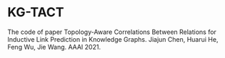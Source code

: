 # KG-TACT
The code of paper Topology-Aware Correlations Between Relations for Inductive Link Prediction in Knowledge Graphs. Jiajun Chen, Huarui He, Feng Wu, Jie Wang. AAAI 2021.
